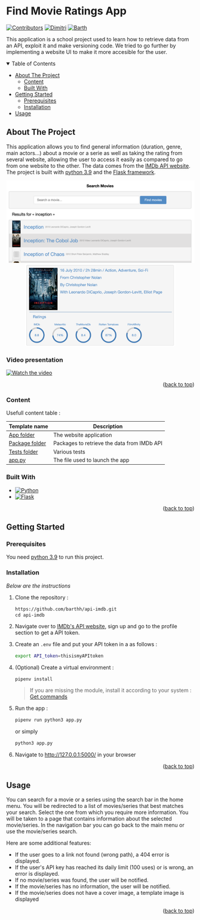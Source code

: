<a id="readme-top"></a>  

# Find Movie Ratings App

[![Contributors][contributors-shield]][contributors-url]
[![Dimitri][linkedin-dimitri-shield]][linkedin-dimitri-url]
[![Barth][linkedin-barthh-shield]][linkedin-barthh-url]

This application is a school project used to learn how to retrieve data from an API, exploit it and make versioning code. We tried to go further by implementing a website UI to make it more accesible for the user.

<!-- TABLE OF CONTENTS -->
<details open>
  <summary>Table of Contents</summary>
  <ul>
    <li>
      <a href="#about-the-project">About The Project</a>
      <ul>
        <li><a href="#content">Content</a></li>
        <li><a href="#built-with">Built With</a></li>
      </ul>
    </li>
    <li>
      <a href="#getting-started">Getting Started</a>
      <ul>
        <li><a href="#prerequisites">Prerequisites</a></li>
        <li><a href="#installation">Installation</a></li>
      </ul>
    </li>
    <li><a href="#usage">Usage</a></li>

  </ul>
</details>



<!-- ABOUT THE PROJECT -->
## About The Project

This application allows you to find general information (duration, genre, main actors...) about a movie or a serie as well as taking the rating from several website, allowing the user to access it easily as compared to go from one website to the other. 
The data comes from the [IMDb API website](https://imdb-api.com). The project is built with [python 3.9](https://docs.python.org/3.9/) and the [Flask framework](https://flask.palletsprojects.com/en/2.2.x/).


<p align="center">
  <img src="./images/search_a_movie.png" height="220px" />
  <img src="./images/movie_informations.png" height="220px" /> 
</p>

### Video presentation

[![Watch the video](https://img.youtube.com/vi/T-D1KVIuvjA/maxresdefault.jpg)](https://www.youtube.com/watch?v=T_LxS2t20UI)


<p align="right">(<a href="#readme-top">back to top</a>)</p>


### Content

Usefull content table :

| Template name | Description |
| ------------- | ----------- |
| [App folder](./app/) | The website application |
| [Package folder](./package/) | Packages to retrieve the data from IMDb API |
| [Tests folder](./tests/) | Various tests |
| [app.py](./app.py) |  The file used to launch the app |

### Built With

* [![Python][Python]][Python-url]
* [![Flask][Flask]][Flask-url]

<p align="right">(<a href="#readme-top">back to top</a>)</p>



<!-- GETTING STARTED -->
## Getting Started

### Prerequisites

You need [python 3.9](https://docs.python.org/3.9/) to run this project.

### Installation

_Below are the instructions_

1. Clone the repository :
    ```
    https://github.com/barthh/api-imdb.git
    cd api-imdb
    ```
1. Navigate over to [IMDb's API website](https://imdb-api.com), sign up and go to the profile section to get a API token.
  
1. Create an ```.env``` file and put your API token in a as follows :
    ```sh
    export API_token=thisismyAPItoken
    ```
1. (Optional) Create a virtual environment :
    ```python
    pipenv install
    ```
    > If you are missing the module, install it according to your system : [Get commands](https://pypi.org/project/pipenv/#installation)

2. Run the app :
    ```python
    pipenv run python3 app.py
    ```
    or simply
    ```python
    python3 app.py
    ```
3. Navigate to http://127.0.0.1:5000/ in your browser
<p align="right">(<a href="#readme-top">back to top</a>)</p>



<!-- USAGE EXAMPLES -->
## Usage

You can search for a movie or a series using the search bar in the home menu.
You will be redirected to a list of movies/series that best matches your search.
Select the one from which you require more information.
You will be taken to a page that contains information about the selected movie/series.
In the navigation bar you can go back to the main menu or use the movie/series search.

Here are some additional features:

- If the user goes to a link not found (wrong path), a 404 error is displayed. 
- If the user's API key has reached its daily limit (100 uses) or is wrong, an error is displayed.
- If no movie/series was found, the user will be notified.
- If the movie/series has no information, the user will be notified.
- If the movie/series does not have a cover image, a template image is displayed


<p align="right">(<a href="#readme-top">back to top</a>)</p>

<!-- MARKDOWN LINKS & IMAGES -->
<!-- https://www.markdownguide.org/basic-syntax/#reference-style-links -->

[contributors-shield]: https://img.shields.io/github/contributors/barthh/api-imdb.svg?style=for-the-badge
[contributors-url]: https://github.com/barthh/api-imdb/graphs/contributors

[linkedin-dimitri-shield]: https://img.shields.io/badge/-Dimitri-black.svg?style=for-the-badge&logo=linkedin&colorB=555
[linkedin-dimitri-url]: https://www.linkedin.com/in/dimitri-prieur/

[linkedin-barthh-shield]: https://img.shields.io/badge/-Barthelemy-black.svg?style=for-the-badge&logo=linkedin&colorB=555
[linkedin-barthh-url]: https://www.linkedin.com/in/https://www.linkedin.com/in/barthh/

[Flask]:https://img.shields.io/badge/Flask-000000?style=for-the-badge&logo=Flask&logoColor=ffffff
[Flask-url]:https://flask.palletsprojects.com/en/2.2.x/

[Python]:https://img.shields.io/badge/Python-3776AB?style=for-the-badge&logo=Python&logoColor=FFD43B
[Python-url]:https://www.python.org/

[product-screenshot]: images/screen1.png
